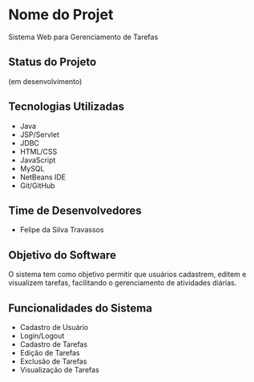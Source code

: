 # Nome do Projet
Sistema Web para Gerenciamento de Tarefas

## Status do Projeto
(em desenvolvimento)

## Tecnologias Utilizadas
- Java
- JSP/Servlet
- JDBC
- HTML/CSS
- JavaScript
- MySQL
- NetBeans IDE
- Git/GitHub

## Time de Desenvolvedores
- Felipe da Silva Travassos

## Objetivo do Software
O sistema tem como objetivo permitir que usuários cadastrem, editem e visualizem tarefas, facilitando o gerenciamento de atividades diárias.

## Funcionalidades do Sistema
- Cadastro de Usuário
- Login/Logout
- Cadastro de Tarefas
- Edição de Tarefas
- Exclusão de Tarefas
- Visualização de Tarefas
